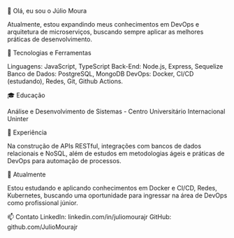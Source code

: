 👋 Olá, eu sou o Júlio Moura

Atualmente, estou expandindo meus conhecimentos em DevOps e arquitetura de microserviços, buscando sempre aplicar as melhores práticas de desenvolvimento.

🚀 Tecnologias e Ferramentas

Linguagens: JavaScript, TypeScript
Back-End: Node.js, Express, Sequelize
Banco de Dados: PostgreSQL, MongoDB
DevOps: Docker, CI/CD (estudando), Redes, Git, Github Actions.

🎓 Educação

Análise e Desenvolvimento de Sistemas - Centro Universitário Internacional Uninter

💼 Experiência

Na construção de APIs RESTful, integrações com bancos de dados relacionais e NoSQL, além de estudos em metodologias ágeis e práticas de DevOps para automação de processos.

🌱 Atualmente

Estou estudando e aplicando conhecimentos em Docker e CI/CD, Redes, Kubernetes, buscando uma oportunidade para ingressar na área de DevOps como profissional júnior.

📫 Contato
LinkedIn: linkedin.com/in/juliomourajr
GitHub: github.com/JulioMourajr


